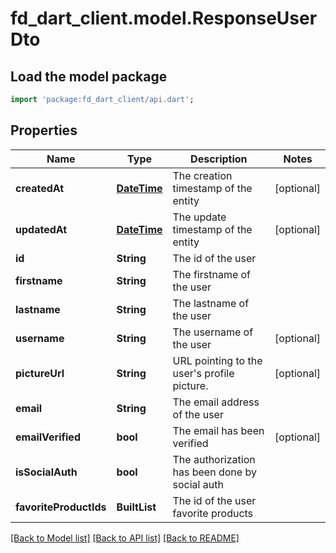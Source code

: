 # fd_dart_client.model.ResponseUserDto

## Load the model package
```dart
import 'package:fd_dart_client/api.dart';
```

## Properties
Name | Type | Description | Notes
------------ | ------------- | ------------- | -------------
**createdAt** | [**DateTime**](DateTime.md) | The creation timestamp of the entity | [optional] 
**updatedAt** | [**DateTime**](DateTime.md) | The update timestamp of the entity | [optional] 
**id** | **String** | The id of the user | 
**firstname** | **String** | The firstname of the user | 
**lastname** | **String** | The lastname of the user | 
**username** | **String** | The username of the user | [optional] 
**pictureUrl** | **String** | URL pointing to the user's profile picture. | [optional] 
**email** | **String** | The email address of the user | 
**emailVerified** | **bool** | The email has been verified | [optional] 
**isSocialAuth** | **bool** | The authorization has been done by social auth | 
**favoriteProductIds** | **BuiltList<String>** | The id of the user favorite products | 

[[Back to Model list]](../README.md#documentation-for-models) [[Back to API list]](../README.md#documentation-for-api-endpoints) [[Back to README]](../README.md)


